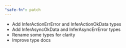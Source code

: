 ```yaml
---
"safe-fn": patch
---
```


- Add InferActionErrError and InferActionOkData types
- Add InferAsyncOkData and InferAsyncErrError types
- Rename some types for clarity
- Improve type docs

